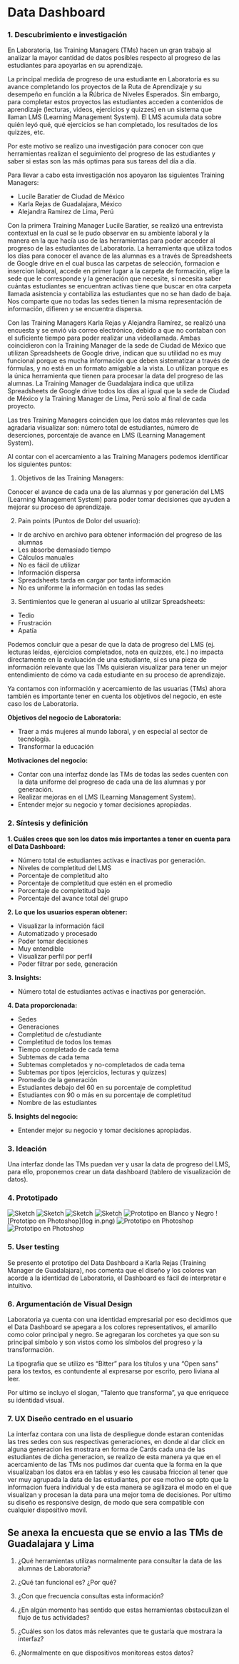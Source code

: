 # **Data Dashboard**

### **1. Descubrimiento e investigación**

En Laboratoria, las Training Managers (TMs) hacen un gran trabajo al analizar la mayor cantidad de datos posibles respecto al progreso de las estudiantes para apoyarlas en su aprendizaje.

La principal medida de progreso de una estudiante en Laboratoria es su avance completando los proyectos de la Ruta de Aprendizaje y su desempeño en función a la Rúbrica de Niveles Esperados. Sin embargo, para completar estos proyectos las estudiantes acceden a contenidos de aprendizaje (lecturas, videos, ejercicios y quizzes) en un sistema que llaman LMS (Learning Management System). El LMS acumula data sobre quién leyó qué, qué ejercicios se han completado, los resultados de los quizzes, etc.

Por este motivo se realizo una investigación para conocer con que herramientas realizan el seguimiento del progreso de las estudiantes y saber si estas son las más optimas para sus tareas del día a día.

Para llevar a cabo esta  investigación nos apoyaron las siguientes Training Managers:

* Lucile Baratier de Ciudad de México
* Karla Rejas de Guadalajara, México
* Alejandra Ramirez  de  Lima, Perú

Con la primera Training Manager Lucile Baratier, se realizó una entrevista contextual  en la cual se le pudo observar  en su ambiente laboral y la manera en la que hacía uso de las herramientas para poder acceder al progreso de las estudiantes de Laboratoria. La herramienta que utiliza todos los días para conocer el avance de las alumnas es a través de Spreadsheets de Google drive en el cual busca las carpetas de selección, formacion e insercion laboral, accede en primer lugar  a la carpeta de formación, elige la sede que le corresponde y la generación que necesite, si necesita saber cuántas estudiantes se encuentran activas  tiene que buscar en otra carpeta llamada asistencia y contabiliza las estudiantes que no se han dado de baja. Nos comparte que no todas las sedes  tienen la misma representación de información, difieren y  se encuentra dispersa.

Con las Training Managers  Karla Rejas y Alejandra Ramírez, se realizó una encuesta  y se envió vía correo electrónico, debido a que no contaban con el suficiente tiempo para poder  realizar una videollamada. Ambas coincidieron con la Training Manager de la sede de Ciudad de México  que utilizan Spreadsheets de Google drive, indican que su utilidad no es muy funcional porque es mucha información que deben sistematizar a través de fórmulas, y no está en un formato amigable a la vista. Lo utilizan porque es la única herramienta que tienen  para procesar la data del progreso de las alumnas. La Training Manager de Guadalajara indica que utiliza Spreadsheets de Google drive todos los días al igual que la sede de Ciudad de México y la  Training Manager de Lima, Perú solo al final de cada proyecto.

Las tres Training Managers coinciden que los datos más relevantes que les agradaria visualizar son: número total de estudiantes, número de deserciones,  porcentaje de avance en LMS (Learning Management System).

Al contar con el acercamiento a las Training Managers  podemos  identificar los siguientes puntos:

1. Objetivos de las Training Managers:

Conocer el avance de cada una de las alumnas  y por generación del LMS  (Learning Management System) para poder tomar decisiones que ayuden a mejorar su proceso de aprendizaje.

2. Pain points (Puntos de Dolor del usuario):

* Ir de archivo en archivo para obtener información del progreso de las alumnas
* Les absorbe demasiado tiempo
* Cálculos manuales
* No es fácil de utilizar
* Información dispersa
* Spreadsheets tarda en  cargar  por tanta información
* No es uniforme la información en todas las sedes

3. Sentimientos que le generan al usuario al utilizar Spreadsheets:

* Tedio
* Frustración
* Apatía

Podemos concluir que a pesar de que la data de progreso del LMS (ej. lecturas leídas, ejercicios completados, nota en quizzes, etc.) no impacta directamente en la evaluación de una estudiante, sí es una pieza de información relevante que las TMs quisieran visualizar para tener un mejor entendimiento de cómo va cada estudiante en su proceso de aprendizaje.

Ya contamos con información y acercamiento de las usuarias (TMs) ahora también es importante tener en cuenta los objetivos del negocio, en este caso los de Laboratoria.

__Objetivos del negocio de Laboratoria:__

* Traer a más mujeres al mundo laboral, y en especial al sector de tecnología.
* Transformar la educación

__Motivaciones del negocio:__

* Contar con una interfaz donde las TMs de todas las sedes cuenten con la data uniforme del progreso de cada   una de las alumnas y por generación.
* Realizar mejoras en el LMS (Learning Management System).
* Entender mejor su negocio y tomar decisiones apropiadas.

### **2. Síntesis y definición**

__1. Cuáles crees que son los datos más importantes a tener en cuenta para el Data Dashboard:__

* Número total de estudiantes activas e inactivas  por generación.
* Niveles de completitud del LMS
* Porcentaje de completitud alto
* Porcentaje de completitud que estén en el promedio
* Porcentaje de completitud bajo
* Porcentaje del avance total del grupo

__2. Lo que los usuarios esperan obtener:__

* Visualizar la información fácil
* Automatizado y procesado
* Poder tomar decisiones
* Muy entendible
* Visualizar perfil por perfil
* Poder filtrar por sede, generación

__3. Insights:__

* Número total de estudiantes activas e inactivas  por generación.

__4. Data proporcionada:__

* Sedes
* Generaciones
* Completitud de c/estudiante
* Completitud de todos los temas
* Tiempo completado de cada tema
* Subtemas de cada tema
* Subtemas completados y no-completados de cada tema
* Subtemas por tipos (ejercicios, lecturas y quizzes)
* Promedio de la generación
* Estudiantes debajo del 60 en su porcentaje de completitud
* Estudiantes con 90 o más en su porcentaje de completitud
* Nombre de las estudiantes

__5. Insights del negocio:__

* Entender mejor su negocio y tomar decisiones apropiadas.

### **3. Ideación**

Una interfaz donde las TMs puedan ver y usar la data de progreso del LMS, para ello, proponemos crear un data dashboard (tablero de visualización de datos).

### **4. Prototipado**

![Sketch](https://github.com/ReikaMoss/cdmx-2018-06-bc-core-am-data-dashboard/blob/master/ux/imagenes/scketch1.jpg?raw=true)
![Sketch](https://github.com/ReikaMoss/cdmx-2018-06-bc-core-am-data-dashboard/blob/master/ux/imagenes/scketch2.jpg?raw=true)
![Sketch](https://github.com/ReikaMoss/cdmx-2018-06-bc-core-am-data-dashboard/blob/master/ux/imagenes/sketch3.jpg?raw=true)
![Sketch](https://github.com/ReikaMoss/cdmx-2018-06-bc-core-am-data-dashboard/blob/master/ux/imagenes/scketch4.jpg?raw=true)
![Prototipo en Blanco y Negro](https://github.com/ReikaMoss/cdmx-2018-06-bc-core-am-data-dashboard/blob/master/ux/imagenes/prototipoblancoynegro.jpg?raw=true)
![Prototipo en Photoshop](log in.png)
![Prototipo en Photoshop](imagenes/sedes-gen.png)
![Prototipo en Photoshop](imagenes/alumnas.png)

### **5. User testing**

Se presento el prototipo del Data Dashboard a Karla Rejas (Training Manager de Guadalajara), nos comenta que el diseño y los colores van acorde a la identidad de Laboratoria, el Dashboard es fácil de interpretar e intuitivo.


### **6. Argumentación de Visual Design**

Laboratoria ya cuenta con una identidad empresarial por eso decidimos que el Data Dashboard se apegara a los colores representativos,  el amarillo como color principal y negro. Se agregaran los corchetes ya que  son su principal símbolo y son vistos como los símbolos del progreso y la transformación.

La tipografia que se utilizo es “Bitter” para los títulos y una “Open sans” para los textos, es contundente al expresarse por escrito, pero liviana al leer.

Por ultimo se incluyo el slogan, “Talento que transforma”, ya que enriquece su identidad visual.

### **7. UX Diseño centrado en el usuario**

 La interfaz contara con una lista de despliegue donde estaran contenidas las tres sedes con sus respectivas generaciones, en donde al dar click en alguna generacion les mostrara en forma de Cards cada una de las estudiantes de dicha generacion, se realizo de esta manera ya que en el acercamiento de las TMs nos pudimos dar cuenta que la forma en la que visualizaban los datos era en tablas y eso les causaba friccion al tener que ver muy agrupada la data de las estudiantes, por ese motivo se opto que la informacion fuera individual y de  esta manera se agilizara el modo en el que visualizan y procesan la data para una mejor toma de decisiones. Por ultimo su diseño es responsive design, de modo que sera compatible con cualquier dispositivo movil.

## **Se anexa la encuesta que se envio a las TMs de Guadalajara y Lima**

1.    ¿Qué herramientas utilizas normalmente para consultar la data de las alumnas de Laboratoria?

2.    ¿Qué tan funcional es? ¿Por qué?

3.    ¿Con que frecuencia consultas esta información?    

4.    ¿En algún momento has sentido que estas herramientas obstaculizan el flujo de tus actividades?

5.    ¿Cuáles son los datos más relevantes que te gustaría que mostrara la interfaz?

6.    ¿Normalmente en que dispositivos monitoreas estos datos?


